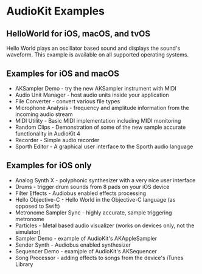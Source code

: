 # AudioKit Examples

## HelloWorld for iOS, macOS, and tvOS

Hello World plays an oscillator based sound and displays the sound's waveform. This example is available on all supported operating systems.

## Examples for iOS and macOS

* AKSampler Demo - try the new AKSampler instrument with MIDI
* Audio Unit Manager - host audio units inside your application
* File Converter - convert various file types
* Microphone Analysis - frequency and amplitude information from the incoming audio stream
* MIDI Utility - Basic MIDI implementation including MIDI monitoring
* Random Clips - Demonstration of some of the new sample accurate functionality in AudioKit 4
* Recorder - Simple audio recorder
* Sporth Editor - A graphical user interface to the Sporth audio language

## Examples for iOS only

* Analog Synth X - polyphonic synthesizer with a very nice user interface
* Drums - trigger drum sounds from 8 pads on your iOS device
* Filter Effects - Audiobus enabled effects processing
* Hello Objective-C - Hello World in the Objective-C language (as opposed to Swift)
* Metronome Sampler Sync - highly accurate, sample triggering metronome
* Particles - Metal based audio visualizer (works on devices only, not the simulator)
* Sampler Demo - example of AudioKit's AKAppleSampler
* Sender Synth - Audiobus enabled synthesizer
* Sequencer Demo - examjple of AudioKit's AKSequencer
* Song Processor - adding effects to songs from the device's iTunes Library 
